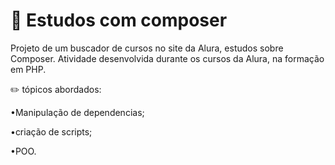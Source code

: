 # :elephant: Estudos com composer

Projeto de um buscador de cursos no site da Alura, estudos sobre Composer. Atividade desenvolvida durante os cursos da Alura, na formação em PHP.

:pencil2: tópicos abordados:

•Manipulação de dependencias;

•criação de scripts;

•POO.
